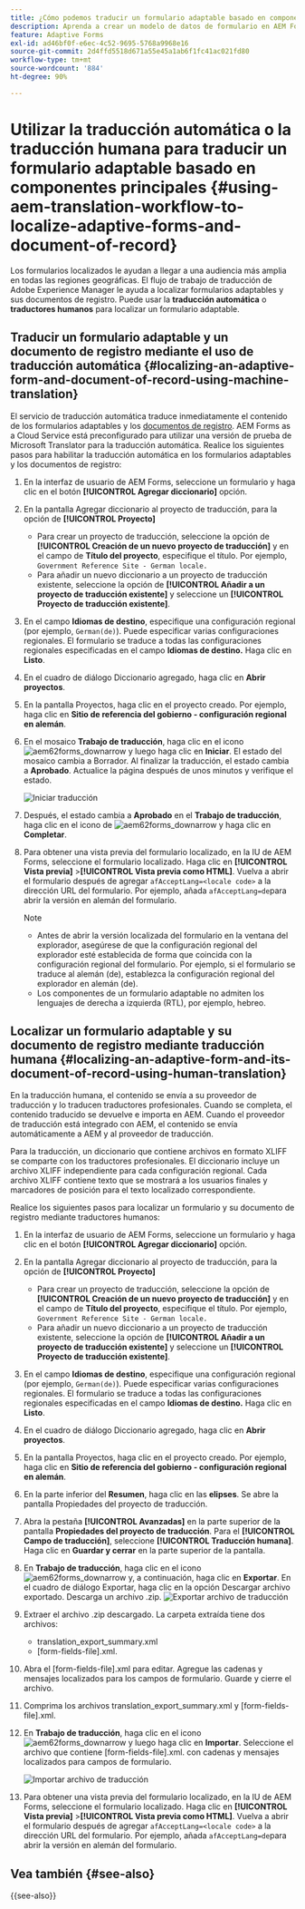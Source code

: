 ```yaml
---
title: ¿Cómo podemos traducir un formulario adaptable basado en componentes principales?
description: Aprenda a crear un modelo de datos de formulario en AEM Forms, probarlo con datos y servicios de ejemplo y configurar varias opciones para un modelo.
feature: Adaptive Forms
exl-id: ad46bf0f-e6ec-4c52-9695-5768a9968e16
source-git-commit: 2d4ffd5518d671a55e45a1ab6f1fc41ac021fd80
workflow-type: tm+mt
source-wordcount: '884'
ht-degree: 90%

---
```


# Utilizar la traducción automática o la traducción humana para traducir un formulario adaptable basado en componentes principales {#using-aem-translation-workflow-to-localize-adaptive-forms-and-document-of-record}

Los formularios localizados le ayudan a llegar a una audiencia más amplia en todas las regiones geográficas. El flujo de trabajo de traducción de Adobe Experience Manager le ayuda a localizar formularios adaptables y sus documentos de registro. Puede usar la **traducción automática** o **traductores humanos** para localizar un formulario adaptable.

## Traducir un formulario adaptable y un documento de registro mediante el uso de traducción automática {#localizing-an-adaptive-form-and-document-of-record-using-machine-translation}

El servicio de traducción automática traduce inmediatamente el contenido de los formularios adaptables y los [documentos de registro](/help/forms/generate-document-of-record-core-components.md). AEM Forms as a Cloud Service está preconfigurado para utilizar una versión de prueba de Microsoft Translator para la traducción automática. Realice los siguientes pasos para habilitar la traducción automática en los formularios adaptables y los documentos de registro:

1. En la interfaz de usuario de AEM Forms, seleccione un formulario y haga clic en el botón **[!UICONTROL Agregar diccionario]** opción.
1. En la pantalla Agregar diccionario al proyecto de traducción, para la opción de **[!UICONTROL Proyecto]**

   * Para crear un proyecto de traducción, seleccione la opción de **[!UICONTROL Creación de un nuevo proyecto de traducción]** y en el campo de **Título del proyecto**, especifique el título. Por ejemplo, `Government Reference Site - German locale.`
   * Para añadir un nuevo diccionario a un proyecto de traducción existente, seleccione la opción de **[!UICONTROL Añadir a un proyecto de traducción existente]** y seleccione un **[!UICONTROL Proyecto de traducción existente]**.
1. En el campo **Idiomas de destino**, especifique una configuración regional (por ejemplo, `German(de)`). Puede especificar varias configuraciones regionales. El formulario se traduce a todas las configuraciones regionales especificadas en el campo **Idiomas de destino.** Haga clic en **Listo**.
1. En el cuadro de diálogo Diccionario agregado, haga clic en **Abrir proyectos**.
1. En la pantalla Proyectos, haga clic en el proyecto creado. Por ejemplo, haga clic en **Sitio de referencia del gobierno - configuración regional en alemán**.
1. En el mosaico **Trabajo de traducción**, haga clic en el icono ![aem62forms_downarrow](assets/aem62forms_downarrow.png) y luego haga clic en **Iniciar**. El estado del mosaico cambia a Borrador. Al finalizar la traducción, el estado cambia a **Aprobado**. Actualice la página después de unos minutos y verifique el estado.

   ![Iniciar traducción](/help/forms/assets/adaptive-forms-core-components-start-translation.png)
1. Después, el estado cambia a **Aprobado** en el **Trabajo de traducción**, haga clic en el icono de ![aem62forms_downarrow](assets/aem62forms_downarrow.png) y haga clic en **Completar**.

1. Para obtener una vista previa del formulario localizado, en la IU de AEM Forms, seleccione el formulario localizado. Haga clic en **[!UICONTROL Vista previa]** >**[!UICONTROL Vista previa como HTML]**. Vuelva a abrir el formulario después de agregar `afAcceptLang=<locale code>` a la dirección URL del formulario. Por ejemplo, añada `afAcceptLang=de`para abrir la versión en alemán del formulario.


   >[!NOTE]
   >
   >* Antes de abrir la versión localizada del formulario en la ventana del explorador, asegúrese de que la configuración regional del explorador esté establecida de forma que coincida con la configuración regional del formulario. Por ejemplo, si el formulario se traduce al alemán (de), establezca la configuración regional del explorador en alemán (de).
   >* Los componentes de un formulario adaptable no admiten los lenguajes de derecha a izquierda (RTL), por ejemplo, hebreo.

<!-- 
   Along with the Adaptive form, the auto-generated document of record is also localized.

   For more information on Document of Record settings and configuration, see:

   [Document of Record Template](/help/forms/using/generate-document-of-record-for-non-xfa-based-adaptive-forms.md#p-document-of-record-template-configuration-p)

   [Document of Record settings](/help/forms/using/generate-document-of-record-for-non-xfa-based-adaptive-forms.md#p-document-of-record-settings-p)

1. [Customize the branding information of the document of record](/help/forms/using/generate-document-of-record-for-non-xfa-based-adaptive-forms.md) and ensure that the browser locale is set to the same language to which you have localized the Adaptive Form using machine language. The browser locale helps localize the branding information in the document of record.
1. To view the localized document of record, select Generate Preview. The document of record PDF is generated and opened in a new tab in your browser.

-->

## Localizar un formulario adaptable y su documento de registro mediante traducción humana {#localizing-an-adaptive-form-and-its-document-of-record-using-human-translation}

En la traducción humana, el contenido se envía a su proveedor de traducción y lo traducen traductores profesionales. Cuando se completa, el contenido traducido se devuelve e importa en AEM. Cuando el proveedor de traducción está integrado con AEM, el contenido se envía automáticamente a AEM y al proveedor de traducción.

Para la traducción, un diccionario que contiene archivos en formato XLIFF se comparte con los traductores profesionales. El diccionario incluye un archivo XLIFF independiente para cada configuración regional. Cada archivo XLIFF contiene texto que se mostrará a los usuarios finales y marcadores de posición para el texto localizado correspondiente.

Realice los siguientes pasos para localizar un formulario y su documento de registro mediante traductores humanos:

1. En la interfaz de usuario de AEM Forms, seleccione un formulario y haga clic en el botón **[!UICONTROL Agregar diccionario]** opción.
1. En la pantalla Agregar diccionario al proyecto de traducción, para la opción de **[!UICONTROL Proyecto]**

   * Para crear un proyecto de traducción, seleccione la opción de **[!UICONTROL Creación de un nuevo proyecto de traducción]** y en el campo de **Título del proyecto**, especifique el título. Por ejemplo, `Government Reference Site - German locale.`
   * Para añadir un nuevo diccionario a un proyecto de traducción existente, seleccione la opción de **[!UICONTROL Añadir a un proyecto de traducción existente]** y seleccione un **[!UICONTROL Proyecto de traducción existente]**.
1. En el campo **Idiomas de destino**, especifique una configuración regional (por ejemplo, `German(de)`). Puede especificar varias configuraciones regionales. El formulario se traduce a todas las configuraciones regionales especificadas en el campo **Idiomas de destino.** Haga clic en **Listo**.
1. En el cuadro de diálogo Diccionario agregado, haga clic en **Abrir proyectos**.
1. En la pantalla Proyectos, haga clic en el proyecto creado. Por ejemplo, haga clic en **Sitio de referencia del gobierno - configuración regional en alemán**.
1. En la parte inferior del **Resumen**, haga clic en las **elipses**. Se abre la pantalla Propiedades del proyecto de traducción.
1. Abra la pestaña **[!UICONTROL Avanzadas]** en la parte superior de la pantalla **Propiedades del proyecto de traducción**. Para el **[!UICONTROL Campo de traducción]**, seleccione **[!UICONTROL Traducción humana]**. Haga clic en **Guardar y cerrar** en la parte superior de la pantalla.
1. En **Trabajo de traducción**, haga clic en el icono ![aem62forms_downarrow](assets/aem62forms_downarrow.png) y, a continuación, haga clic en **Exportar**. En el cuadro de diálogo Exportar, haga clic en la opción Descargar archivo exportado. Descarga un archivo .zip.
   ![Exportar archivo de traducción](/help/forms/assets/adaptive-forms-core-components-start-translation-export.png)
1. Extraer el archivo .zip descargado. La carpeta extraída tiene dos archivos:
   * translation_export_summary.xml
   * [form-fields-file].xml.
1. Abra el [form-fields-file].xml para editar. Agregue las cadenas y mensajes localizados para los campos de formulario. Guarde y cierre el archivo.
1. Comprima los archivos translation_export_summary.xml y [form-fields-file].xml.
1. En **Trabajo de traducción**, haga clic en el icono ![aem62forms_downarrow](assets/aem62forms_downarrow.png) y luego haga clic en **Importar**. Seleccione el archivo que contiene [form-fields-file].xml. con cadenas y mensajes localizados para campos de formulario.

   ![Importar archivo de traducción](/help/forms/assets/adaptive-forms-core-components-start-translation-import.png)

1. Para obtener una vista previa del formulario localizado, en la IU de AEM Forms, seleccione el formulario localizado. Haga clic en **[!UICONTROL Vista previa]** >**[!UICONTROL Vista previa como HTML]**. Vuelva a abrir el formulario después de agregar `afAcceptLang=<locale code>` a la dirección URL del formulario. Por ejemplo, añada `afAcceptLang=de`para abrir la versión en alemán del formulario.

## Vea también {#see-also}

{{see-also}}
